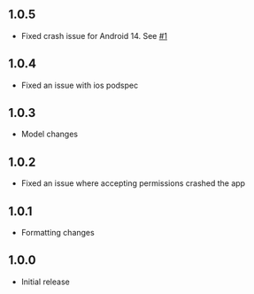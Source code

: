 ## 1.0.5

- Fixed crash issue for Android 14. See [#1](https://github.com/akshaydoshi2/flutter_sim_data/issues/1)

## 1.0.4

- Fixed an issue with ios podspec

## 1.0.3

- Model changes

## 1.0.2

- Fixed an issue where accepting permissions crashed the app

## 1.0.1

- Formatting changes

## 1.0.0

- Initial release